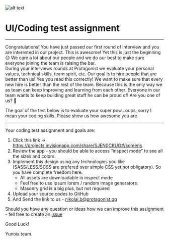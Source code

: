 ![alt text][logo]

[logo]: https://www.yunoia.com/social-logo.png "Yunoia"


# UI/Coding test assignment
____
Congratulations! You have just passed our first round of interview and you are interested in our project. This is awesome!
Yet this is just the beginning 😉 We care a lot about our people and we do our best to make sure everyone joining the team is raising the bar.  
During your interviews rounds at Protagonist we evaluate your personal values, technical skills, team spirit, etc. Our goal is to hire people that are better than us! Yes you read this correctly! 
We want to make sure that every new hire is better than the rest of the team. Because this is the only way we as team can keep improving and learning from each other. Everyone in our team wants to keep building great stuff he can be proud of! Are you one of us? 🙂  

The goal of the test below is to evaluate your super pow...oups, sorry I mean your coding skills. Please show us how awesome you are.
____

Your coding test assignment and goals are:
1. Click this link -> https://projects.invisionapp.com/share/SJEN0CKUG#/screens
2. Review the app - you should be able to access “inspect mode” to see all the sizes and colors
3. Implement this design using any technologies you like (SASS/LESS/SCSS are prefered over simple CSS yet not obligatory). So  you have complete freedom here.
   * All assets are downloadable in inspect mode
   * Feel free to use ipsum lorem / random image generators. 
   * Masonry grid is a big plus, but not required
4. Upload your source codes to GitHub
5. And Send the link to us - nikolai.b@protagonist.gg

Should you have any question or ideas how we can improve this assignment - fell free to create an [issue](https://github.com/Yunoia/ui-coder-assignment/issues/new)

Good Luck!

Yunoïa team.
